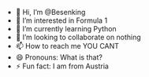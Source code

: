 - 👋 Hi, I’m @Besenking
- 👀 I’m interested in Formula 1
- 🌱 I’m currently learning Python
- 💞️ I’m looking to collaborate on nothing
- 📫 How to reach me YOU CANT
- 😄 Pronouns: What is that?
- ⚡ Fun fact: I am from Austria

<!---
Besenking/Besenking is a ✨ special ✨ repository because its `README.md` (this file) appears on your GitHub profile.
You can click the Preview link to take a look at your changes.
--->

